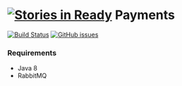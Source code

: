 [![Stories in Ready](https://badge.waffle.io/caveman-frak/payments.png?label=ready&title=Ready)](https://waffle.io/caveman-frak/payments)
Payments
========

[![Build Status](https://img.shields.io/travis/caveman-frak/payments.svg?style=plastic)](https://travis-ci.org/caveman-frak/payments)
[![GitHub issues](https://img.shields.io/github/issues/caveman-frak/payments.svg?style=plastic)](https://github.com/caveman-frak/payments/issues)

### Requirements

* Java 8
* RabbitMQ

